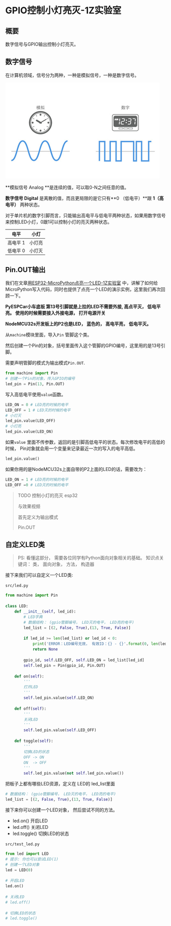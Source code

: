 # GPIO控制小灯亮灭-1Z实验室



## 概要

数字信号与GPIO输出控制小灯亮灭。



## 数字信号

在计算机领域，信号分为两种，一种是模拟信号，一种是数字信号。

![analog_vs_digitial](./image/analog_vs_digitial.jpeg)

**模拟信号 Analog **是连续的值，可以取0-N之间任意的值。

**数字信号 Digital** 是离散的值，而且更局限的是它只有**0 （低电平）**跟 **1（高电平）** 两种状态。



对于单片机的数字引脚而言，只能输出高电平与低电平两种状态，如果用数字信号来控制LED小灯，0跟1可以控制小灯的亮灭两种状态。

| 电平     | 小灯   |
| -------- | ------ |
| 高电平 1 | 小灯亮 |
| 低电平 0 | 小灯灭 |



## Pin.OUT输出

我们在文章[用ESP32-MicroPython点亮一个LED-1Z实验室](https://www.jianshu.com/p/a25bc059ea1c) 中，讲解了如何给MicroPython写入代码，同时也提供了点亮一个LED的演示实例，这里我们再次回顾一下。



**PyESPCar小车底板 第13号引脚就是上拉的LED不需要外接,  高点平灭， 低电平亮。 使用的时候需要接入外接电源， 打开电源开关**

**NodeMCU32s开发板上的P2也是LED， 蓝色的， 高电平亮， 低电平灭。**



从`machine`模块里面，导入`Pin` 管脚这个类。

然后创建一个Pin的对象，括号里面传入这个管脚的GPIO编号，这里用的是13号引脚。

需要声明管脚的模式为输出模式`Pin.OUT`.

```python
from machine import Pin
# 创建一个Pin的对象，传入GPIO的编号
led_pin = Pin(13, Pin.OUT)
```

写入高低电平使用`value`函数。

```python
LED_ON = 0 # LED亮的时候的电平
LED_OFF = 1 # LED灭的时候的电平
# 小灯灭
led_pin.value(LED_OFF)
# 小灯亮
led_pin.value(LED_ON)
```

如果`value` 里面不传参数，返回的是引脚高低电平的状态。每次修改电平的高低的时候， Pin对象就会用一个变量来记录最近一次的写入的电平高低。

```python
led_pin.value()
```



如果你用的是NodeMCU32s上面自带的P2上面的LED的话，需要改为：

````python
LED_ON = 1 # LED亮的时候的电平
LED_OFF =0 # LED灭的时候的电平
````



> TODO 控制小灯的亮灭 esp32
>
> 与效果视频
>
> 首先定义为输出模式
>
> Pin.OUT


## 自定义LED类

> PS: 看懂这部分， 需要各位同学有Python面向对象相关的基础。
> 知识点关键词： 类， 面向对象， 方法， 构造器

接下来我们可以自定义一个LED类:

`src/led.py`
```python
from machine import Pin

class LED:
    def __init__(self, led_id):
        # LED字典 
        # 数据结构： (gpio管脚编号， LED灭的电平， LED亮的电平)
        led_list = [(2, False, True),(13, True, False)]

        if led_id >= len(led_list) or led_id < 0:
            print('ERROR：LED编号无效， 有效ID：{} - {}'.format(0, len(led_list-1)))
            return None
        
        gpio_id, self.LED_OFF, self.LED_ON = led_list[led_id]
        self.led_pin = Pin(gpio_id, Pin.OUT)
        
    def on(self):
        '''
        打开LED
        '''
        self.led_pin.value(self.LED_ON)
    
    def off(self):
        '''
        关闭LED
        '''
        self.led_pin.value(self.LED_OFF)
    
    def toggle(self):
        '''
        切换LED的状态
        OFF -> ON
        ON  -> OFF
        '''
        self.led_pin.value(not self.led_pin.value())
```

把板子上都有哪些LED资源，定义在 LED的 led_list里面
```python
# 数据结构： (gpio管脚编号， LED灭的电平， LED亮的电平)
led_list = [(2, False, True),(13, True, False)]
```

接下来你可以创建一个LED对象， 然后尝试不同的方法。

* led.on() 开启LED
* led.off() 关闭LED
* led.toggle() 切换LED的状态


`src/test_led.py`

```python
from led import LED
# 提示: 你也可以尝试LED(1)
# 创建一个LED对象
led = LED(0)

# 开启LED
led.on()

# 关闭LED
# led.off()

# 切换LED的状态
# led.toggle()
```
